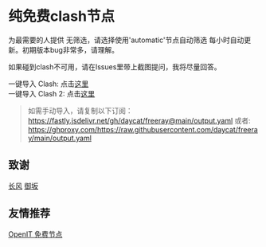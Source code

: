 # 纯免费clash节点
为最需要的人提供
无筛选，请选择使用'automatic'节点自动筛选
每小时自动更新。初期版本bug非常多，请理解。

如果碰到clash不可用，请在Issues里带上截图提问，我将尽量回答。

一键导入 Clash: 点击[这里](https://v1.mk/lI8iK7a)       
一键导入 Clash 2: 点击[这里](https://v1.mk/mgen9it)

> 如需手动导入，请复制以下订阅：     
> https://fastly.jsdelivr.net/gh/daycat/freeray@main/output.yaml
> 或者:
> https://ghproxy.com/https://raw.githubusercontent.com/daycat/freeray/main/output.yaml

## 致谢
[长风](https://github.com/changfengoss/pub)
[御坂](https://github.com/Misaka-blog)

## 友情推荐
[OpenIT 免费节点](https://openit.ml)

